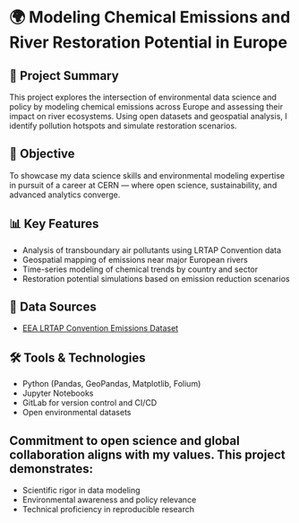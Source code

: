 # 🌍 Modeling Chemical Emissions and River Restoration Potential in Europe

## 🧠 Project Summary
This project explores the intersection of environmental data science and policy by modeling chemical emissions across Europe and assessing their impact on river ecosystems. Using open datasets and geospatial analysis, I identify pollution hotspots and simulate restoration scenarios.

## 🎯 Objective
To showcase my data science skills and environmental modeling expertise in pursuit of a career at CERN — where open science, sustainability, and advanced analytics converge.

## 📊 Key Features
- Analysis of transboundary air pollutants using LRTAP Convention data
- Geospatial mapping of emissions near major European rivers
- Time-series modeling of chemical trends by country and sector
- Restoration potential simulations based on emission reduction scenarios

## 🧪 Data Sources
- [EEA LRTAP Convention Emissions Dataset](https://www.eea.europa.eu/en/datahub/datahubitem-view/5be6cebc-ed2b-4496-be59-93736fc4ad78)

## 🛠️ Tools & Technologies
- Python (Pandas, GeoPandas, Matplotlib, Folium)
- Jupyter Notebooks
- GitLab for version control and CI/CD
- Open environmental datasets

## Commitment to open science and global collaboration aligns with my values. This project demonstrates:
- Scientific rigor in data modeling
- Environmental awareness and policy relevance
- Technical proficiency in reproducible research


